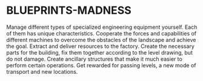 # BLUEPRINTS-MADNESS
Manage different types of specialized engineering equipment yourself. Each of them has unique characteristics. Cooperate the forces and capabilities of different machines to overcome the obstacles of the landscape and achieve the goal. Extract and deliver resources to the factory. Create the necessary parts for the building, fix them together according to the level drawing, but do not damage. Create ancillary structures that make it much easier to perform certain operations. Get rewarded for passing levels, a new mode of transport and new locations.
